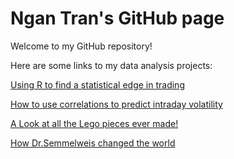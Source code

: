# Ngan Tran's GitHub page

Welcome to my GitHub repository!

Here are some links to my data analysis projects:

<a href="https://numbermuncher11.github.io/statistical-edge-for-futures-trading/">Using R to find a statistical edge in trading </a>

<a href="https://numbermuncher11.github.io/Volatility_Correlations/">How to use correlations to predict intraday volatility</a> 

<a href="https://numbermuncher11.github.io/Lego/">A Look at all the Lego pieces ever made!</a>

<a href="https://numbermuncher11.github.io/Discovery_of_handwashing/">How Dr.Semmelweis changed the world</a>
